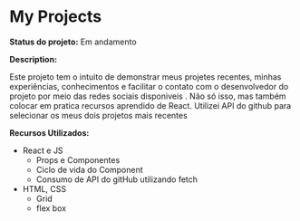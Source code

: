 # My Projects
**Status do projeto:** Em andamento


**Description:**

Este projeto tem o intuito de demonstrar meus projetes recentes, minhas experiências, conhecimentos e facilitar o contato com o desenvolvedor do projeto por meio das redes sociais disponiveis . Não só isso, mas também colocar em pratica recursos aprendido de React. Utilizei API do github para selecionar os meus dois projetos mais recentes 

**Recursos Utilizados:**
 * React e JS
    * Props e Componentes
    * Ciclo de vida do Component
    * Consumo de API do gitHub utilizando fetch
 * HTML, CSS
    * Grid
    * flex box 

